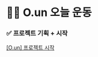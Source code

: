 # 🏃‍♂️ O.un 오늘 운동

### ✅ 프로젝트 기획 + 시작
[[O.un] 프로젝트 시작](https://velog.io/@ililil9482/O.un-%ED%94%84%EB%A1%9C%EC%A0%9D%ED%8A%B8-%EC%8B%9C%EC%9E%91)